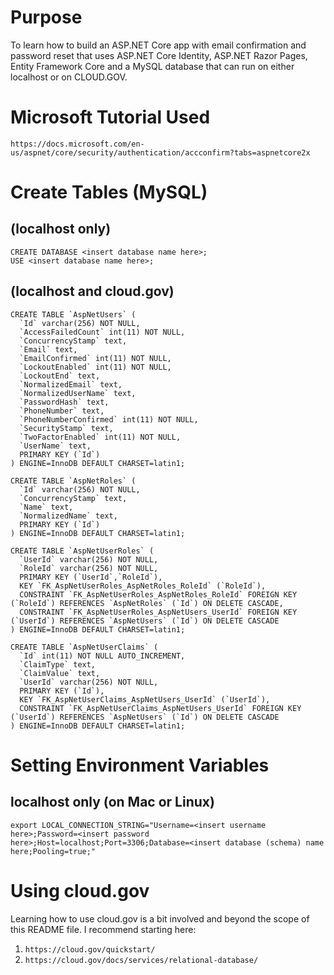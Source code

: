 # Purpose
To learn how to build an ASP.NET Core app with email confirmation and password reset that uses ASP.NET Core Identity, ASP.NET Razor Pages, Entity Framework Core and a MySQL database that can run on either localhost or on CLOUD.GOV.

# Microsoft Tutorial Used
```https://docs.microsoft.com/en-us/aspnet/core/security/authentication/accconfirm?tabs=aspnetcore2x```

# Create Tables (MySQL)
## (localhost only)
```
CREATE DATABASE <insert database name here>;
USE <insert database name here>; 
```
## (localhost and cloud.gov)
```
CREATE TABLE `AspNetUsers` (
  `Id` varchar(256) NOT NULL,
  `AccessFailedCount` int(11) NOT NULL,
  `ConcurrencyStamp` text,
  `Email` text,
  `EmailConfirmed` int(11) NOT NULL,
  `LockoutEnabled` int(11) NOT NULL,
  `LockoutEnd` text,
  `NormalizedEmail` text,
  `NormalizedUserName` text,
  `PasswordHash` text,
  `PhoneNumber` text,
  `PhoneNumberConfirmed` int(11) NOT NULL,
  `SecurityStamp` text,
  `TwoFactorEnabled` int(11) NOT NULL,
  `UserName` text,
  PRIMARY KEY (`Id`)
) ENGINE=InnoDB DEFAULT CHARSET=latin1;

CREATE TABLE `AspNetRoles` (
  `Id` varchar(256) NOT NULL,
  `ConcurrencyStamp` text,
  `Name` text,
  `NormalizedName` text,
  PRIMARY KEY (`Id`)
) ENGINE=InnoDB DEFAULT CHARSET=latin1;

CREATE TABLE `AspNetUserRoles` (
  `UserId` varchar(256) NOT NULL,
  `RoleId` varchar(256) NOT NULL,
  PRIMARY KEY (`UserId`,`RoleId`),
  KEY `FK_AspNetUserRoles_AspNetRoles_RoleId` (`RoleId`),
  CONSTRAINT `FK_AspNetUserRoles_AspNetRoles_RoleId` FOREIGN KEY (`RoleId`) REFERENCES `AspNetRoles` (`Id`) ON DELETE CASCADE,
  CONSTRAINT `FK_AspNetUserRoles_AspNetUsers_UserId` FOREIGN KEY (`UserId`) REFERENCES `AspNetUsers` (`Id`) ON DELETE CASCADE
) ENGINE=InnoDB DEFAULT CHARSET=latin1;

CREATE TABLE `AspNetUserClaims` (
  `Id` int(11) NOT NULL AUTO_INCREMENT,
  `ClaimType` text,
  `ClaimValue` text,
  `UserId` varchar(256) NOT NULL,
  PRIMARY KEY (`Id`),
  KEY `FK_AspNetUserClaims_AspNetUsers_UserId` (`UserId`),
  CONSTRAINT `FK_AspNetUserClaims_AspNetUsers_UserId` FOREIGN KEY (`UserId`) REFERENCES `AspNetUsers` (`Id`) ON DELETE CASCADE
) ENGINE=InnoDB DEFAULT CHARSET=latin1;
```
# Setting Environment Variables
## localhost only (on Mac or Linux)
```
export LOCAL_CONNECTION_STRING="Username=<insert username here>;Password=<insert password here>;Host=localhost;Port=3306;Database=<insert database (schema) name here;Pooling=true;"
```
# Using cloud.gov
Learning how to use cloud.gov is a bit involved and beyond the scope of this README file. I recommend starting here: 
1. ```https://cloud.gov/quickstart/```
2. ```https://cloud.gov/docs/services/relational-database/```
